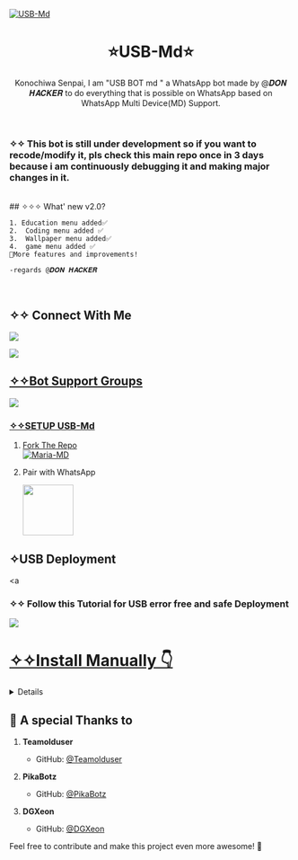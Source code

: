
<a href="https://ibb.co/pQNpmwN"><img src="https://github.com/user-attachments/assets/7c51320b-3fae-47d4-becf-c187455379dc" alt="USB-Md" border="0"></a>
<h1 align="center">⭐USB-Md⭐<br></h1>

<p align="center"> 
  Konochiwa Senpai, I am "USB BOT md " a WhatsApp bot made by @𝑫𝑶𝑵 𝑯𝑨𝑪𝑲𝑬𝑹 to do everything that is possible on WhatsApp based on WhatsApp Multi Device(MD) Support.
</p>


</br>

### ✧✧ This bot is still under development so if you want to recode/modify it, pls check this main repo once in 3 days because i am continuously debugging it and making major changes in it.
</br>
## ✧✧✧ What' new v2.0?

```
1. Education menu added✅️
2.  Coding menu added ✅️
3.  Wallpaper menu added✅️
4.  game menu added ✅️
🔻More features and improvements!

-regards @𝑫𝑶𝑵 𝑯𝑨𝑪𝑲𝑬𝑹
```
</br>

## ✧✧ Connect With Me

<p align="center">

<a href="https://whatsapp.com/channel/0029VaAkETLLY6d8qhLmZt2v"><img src="https://img.shields.io/badge/follow channel-25D366?style=for-the-badge&logo=whatsapp&logoColor=white" />

</p>

<p align="left">
  <a href="https://www.instagram.com/ayushpandeyy_023"><img src="https://img.shields.io/badge/Instagram-E4405F?style=for-the-badge&logo=instagram&logoColor=white"/>

## ✧✧Bot Support Groups
<p align="center">

<a href="https://whatsapp.com/channel/0029VaAkETLLY6d8qhLmZt2v"><img src="https://img.shields.io/badge/Join support group-25D366?style=for-the-badge&logo=whatsapp&logoColor=white" />

</p>



### ✧✧SETUP USB-Md 

  
1. Fork The Repo
    <br>
    <a href="https://github.com/Donhackerug/USB-BOT-MD/fork"><img title="Maria-MD" src="https://img.shields.io/badge/FORK USB-MD-h?color=black&style=for-the-badge&logo=stackshare"></a>

2. Pair with WhatsApp 
   <p align="left">
       <a href="https://usb-bot-md-v3.onrender.com.html">
         <img src="https://play-lh.googleusercontent.com/901aMQFFnVoX2T-YuJmTIwpPve_SUgMv_QSyzMSPtAqt_l0CyXN1DxfD6xXU0r2f9iM=w240-h480-rw" width="90" />
       </a>
   </p>


## ✧USB Deployment  
<a 




### ✧✧ Follow this Tutorial for USB  error free and safe Deployment 
<p align="left" >
  <a href="https://youtu.be/KNu-gr2h7bo"><img src="https://img.shields.io/badge/Tutorial-Video-ff0000?style=for-the-badge&logo=youtube&logoColor=ff000000&link=https://youtu.be/ww4z2m3uORU" /><br>
     
</p>   
    


# ✧✧Install Manually 👇

<details>
<summary>Read more</summary>
  
## Requirements

* [Node.js](https://nodejs.org/en/)
* [Git](https://git-scm.com/downloads)
* [FFmpeg](https://github.com/BtbN/FFmpeg-Builds/releases/download/autobuild-2020-12-08-13-03/ffmpeg-n4.3.1-26-gca55240b8c-win64-gpl-4.3.zip)
* [Libwebp](https://developers.google.com/speed/webp/download)
* Any text editor

<br>

- Termux
```js
apt update -y && apt upgrade -y && pkg update -y && pkg upgrade -y && pkg install libwebp -y && pkg install git -y && pkg install nodejs -y && pkg install ffmpeg -y && pkg install yarn && pkg install imagemagick -y && git clone https://github.com/MariaWaBot/Maria-MD && cd Maria-MD && npm install && npm start

```

- Update
```js
rm -rf USB-BOT-MD &&
git clone https://github.com/Donhackerug/USB-BOT-MD && cd USB-BOT-MD && npm install && npm start

```

- Command For 24/7
```js
npm i -g forever && forever index.js && forever save && forever logs
```
<br>

</details>


 <h2 align="left"> 💖 A special Thanks to
</h2>

1. **Teamolduser**
   - GitHub: [@Teamolduser](https://github.com/Teamolduser)

2. **PikaBotz**
   - GitHub: [@PikaBotz](https://github.com/PikaBotz)

3. **DGXeon**
   - GitHub: [@DGXeon](https://github.com/DGXeon)

Feel free to contribute and make this project even more awesome! 🌟

